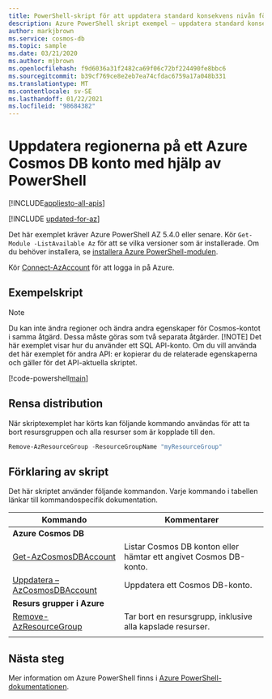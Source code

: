 ```yaml
---
title: PowerShell-skript för att uppdatera standard konsekvens nivån för ett Azure Cosmos-konto
description: Azure PowerShell skript exempel – uppdatera standard konsekvens nivån för ett Azure Cosmos DB konto med PowerShell
author: markjbrown
ms.service: cosmos-db
ms.topic: sample
ms.date: 03/21/2020
ms.author: mjbrown
ms.openlocfilehash: f9d6036a31f2482ca69f06c72bf224490fe8bbc6
ms.sourcegitcommit: b39cf769ce8e2eb7ea74cfdac6759a17a048b331
ms.translationtype: MT
ms.contentlocale: sv-SE
ms.lasthandoff: 01/22/2021
ms.locfileid: "98684382"
---
```

# <a name="update-the-regions-on-an-azure-cosmos-db-account-using-powershell"></a>Uppdatera regionerna på ett Azure Cosmos DB konto med hjälp av PowerShell
[!INCLUDE[appliesto-all-apis](../../../includes/appliesto-all-apis.md)]

[!INCLUDE [updated-for-az](../../../../../includes/updated-for-az.md)]

Det här exemplet kräver Azure PowerShell AZ 5.4.0 eller senare. Kör `Get-Module -ListAvailable Az` för att se vilka versioner som är installerade.
Om du behöver installera, se [installera Azure PowerShell-modulen](/powershell/azure/install-az-ps).

Kör [Connect-AzAccount](/powershell/module/az.accounts/connect-azaccount) för att logga in på Azure.

## <a name="sample-script"></a>Exempelskript

> [!NOTE]
> Du kan inte ändra regioner och ändra andra egenskaper för Cosmos-kontot i samma åtgärd. Dessa måste göras som två separata åtgärder.
> [!NOTE]
> Det här exemplet visar hur du använder ett SQL API-konto. Om du vill använda det här exemplet för andra API: er kopierar du de relaterade egenskaperna och gäller för det API-aktuella skriptet.

[!code-powershell[main](../../../../../powershell_scripts/cosmosdb/common/ps-account-update.ps1 "Update an Azure Cosmos DB account")]

## <a name="clean-up-deployment"></a>Rensa distribution

När skriptexemplet har körts kan följande kommando användas för att ta bort resursgruppen och alla resurser som är kopplade till den.

```powershell
Remove-AzResourceGroup -ResourceGroupName "myResourceGroup"
```

## <a name="script-explanation"></a>Förklaring av skript

Det här skriptet använder följande kommandon. Varje kommando i tabellen länkar till kommandospecifik dokumentation.

| Kommando | Kommentarer |
|---|---|
|**Azure Cosmos DB**| |
| [Get-AzCosmosDBAccount](/powershell/module/az.cosmosdb/get-azcosmosdbaccount) | Listar Cosmos DB konton eller hämtar ett angivet Cosmos DB-konto. |
| [Uppdatera – AzCosmosDBAccount](/powershell/module/az.cosmosdb/update-azcosmosdbaccountfailoverpriority) | Uppdatera ett Cosmos DB-konto. |
|**Resurs grupper i Azure**| |
| [Remove-AzResourceGroup](/powershell/module/az.resources/remove-azresourcegroup) | Tar bort en resursgrupp, inklusive alla kapslade resurser. |
|||

## <a name="next-steps"></a>Nästa steg

Mer information om Azure PowerShell finns i [Azure PowerShell-dokumentationen](/powershell/).